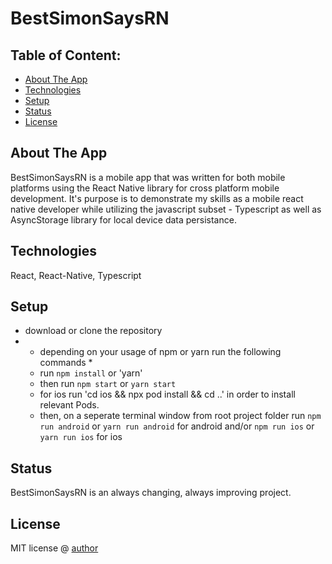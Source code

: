 # BestSimonSaysRN

## Table of Content:

- [About The App](#about-the-app)
- [Technologies](#technologies)
- [Setup](#setup)
- [Status](#status)
- [License](#license)

## About The App
BestSimonSaysRN is a mobile app that was written for both mobile platforms using the React Native library for cross platform mobile development.
It's purpose is to demonstrate my skills as a mobile react native developer while utilizing the javascript subset - Typescript as well as AsyncStorage library for local device data persistance.

## Technologies
React, React-Native, Typescript

## Setup
- download or clone the repository
- * depending on your usage of npm or yarn run the following commands *
  - run `npm install` or 'yarn'
  - then run `npm start` or `yarn start`
  - for ios run 'cd ios && npx pod install && cd ..' in order to install relevant Pods.
  - then, on a seperate terminal window from root project folder run `npm run android` or `yarn run android` for android and/or `npm run ios` or `yarn run ios` for ios

## Status
BestSimonSaysRN is an always changing, always improving project.

## License
MIT license @ [author](author.com)
